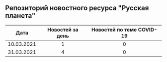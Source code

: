 ## Репозиторий новостного ресурса "Русская планета"
Дата| Новостей за день| Новостей по теме COVID-19
------- | :-----: | :-----: 
10.03.2021 | 1 | 0 
31.03.2021 | 4 | 0 
